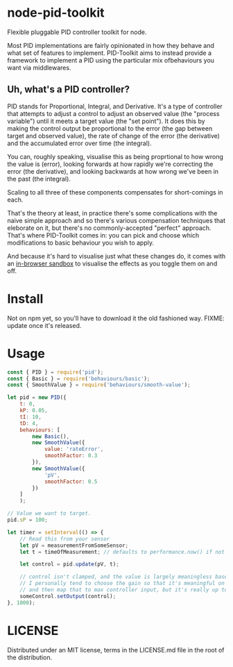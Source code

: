 # node-pid-toolkit

Flexible pluggable PID controller toolkit for node.

Most PID implementations are fairly opinionated in how they behave and what set of features to implement. PID-Toolkit aims to instead provide a framework to implement a PID using the particular mix ofbehaviours you want via middlewares.

## Uh, what's a PID controller?

PID stands for Proportional, Integral, and Derivative. It's a type of controller that attempts to adjust a control to adjust an observed value (the "process variable") until it meets a target value (the "set point"). It does this by making the control output be proportional to the error (the gap between target and observed value), the rate of change of the error (the derivative) and the accumulated error over time (the integral).

You can, roughly speaking, visualise this as being proprtional to how wrong the value is (error), looking forwards at how rapidly we're correcting the error (the derivative), and looking backwards at how wrong we've been in the past (the integral).

Scaling to all three of these components compensates for short-comings in each.

That's the theory at least, in practice there's some complications with the naive simple approach and so there's various compensation techniques that eleborate on it, but there's no commonly-accepted "perfect" approach. That's where PID-Toolkit comes in: you can pick and choose which modifications to basic behaviour you wish to apply.

And because it's hard to visualise just what these changes do, it comes with an [in-browser sandbox](https://illusori.github.io/node-pid-toolkit/sandbox.html) to visualise the effects as you toggle them on and off.

# Install

Not on npm yet, so you'll have to download it the old fashioned way. FIXME: update once it's released.

# Usage

```js
const { PID } = require('pid');
const { Basic } = require('behaviours/basic');
const { SmoothValue } = require('behaviours/smooth-value');

let pid = new PID({
    t: 0,
    kP: 0.05,
    tI: 10,
    tD: 4,
    behaviours: [
        new Basic(),
        new SmoothValue({
            value: 'rateError',
            smoothFactor: 0.3
        }),
        new SmoothValue({
            'pV',
            smoothFactor: 0.5
        })
    ]
    );

// Value we want to target.
pid.sP = 100;

let timer = setInterval(() => {
    // Read this from your sensor
    let pV = measurementFromSomeSensor;
    let t = timeOfMeasurement; // defaults to performance.now() if not provided.

    let control = pid.update(pV, t);

    // control isn't clamped, and the value is largely meaningless based on the gain you provided
    // I personally tend to choose the gain so that it's meaningful on a -1.0..1.0 range,
    // and then map that to max controller input, but it's really up to you.
    someControl.setOutput(control);
}, 1000);
```

# LICENSE

Distributed under an MIT license, terms in the LICENSE.md file in the root of the distribution.
